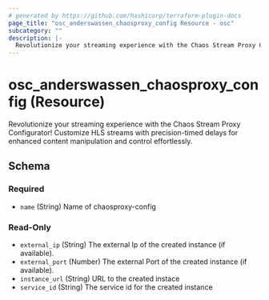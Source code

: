 ```yaml
---
# generated by https://github.com/hashicorp/terraform-plugin-docs
page_title: "osc_anderswassen_chaosproxy_config Resource - osc"
subcategory: ""
description: |-
  Revolutionize your streaming experience with the Chaos Stream Proxy Configurator! Customize HLS streams with precision-timed delays for enhanced content manipulation and control effortlessly.
---
```


# osc_anderswassen_chaosproxy_config (Resource)

Revolutionize your streaming experience with the Chaos Stream Proxy Configurator! Customize HLS streams with precision-timed delays for enhanced content manipulation and control effortlessly.



<!-- schema generated by tfplugindocs -->
## Schema

### Required

- `name` (String) Name of chaosproxy-config

### Read-Only

- `external_ip` (String) The external Ip of the created instance (if available).
- `external_port` (Number) The external Port of the created instance (if available).
- `instance_url` (String) URL to the created instace
- `service_id` (String) The service id for the created instance

